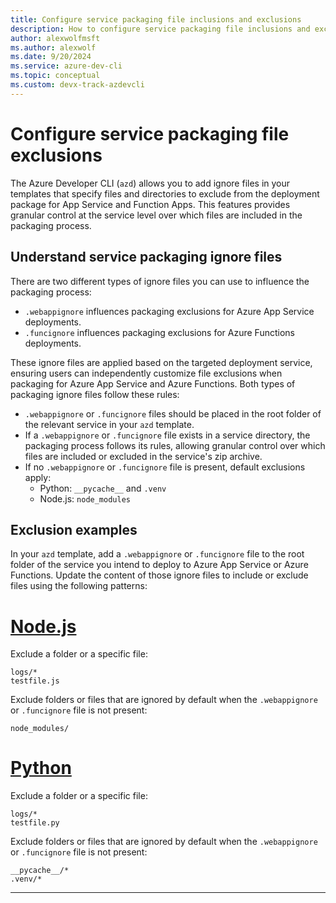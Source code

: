 ```yaml
---
title: Configure service packaging file inclusions and exclusions
description: How to configure service packaging file inclusions and exclusions for Azure Developer CLI templates
author: alexwolfmsft
ms.author: alexwolf
ms.date: 9/20/2024
ms.service: azure-dev-cli
ms.topic: conceptual
ms.custom: devx-track-azdevcli
---
```


# Configure service packaging file exclusions

The Azure Developer CLI (`azd`) allows you to add ignore files in your templates that specify files and directories to exclude from the deployment package for App Service and Function Apps. This features provides granular control at the service level over which files are included in the packaging process.

## Understand service packaging ignore files

There are two different types of ignore files you can use to influence the packaging process:

- `.webappignore` influences packaging exclusions for Azure App Service deployments.
- `.funcignore` influences  packaging exclusions for Azure Functions deployments.

These ignore files are applied based on the targeted deployment service, ensuring users can independently customize file exclusions when packaging for Azure App Service and Azure Functions. Both types of packaging ignore files follow these rules:

- `.webappignore` or `.funcignore` files should be placed in the root folder of the relevant service in your `azd` template.
- If a `.webappignore` or `.funcignore` file exists in a service directory, the packaging process follows its rules, allowing granular control over which files are included or excluded in the service's zip archive.
- If no `.webappignore` or `.funcignore` file is present, default exclusions apply:
  - Python: `__pycache__` and `.venv`
  - Node.js: `node_modules`

## Exclusion examples

In your `azd` template, add a `.webappignore` or `.funcignore` file to the root folder of the service you intend to deploy to Azure App Service or Azure Functions. Update the content of those ignore files to include or exclude files using the following patterns:

# [Node.js](#tab/nodejs)

Exclude a folder or a specific file:

```text
logs/*
testfile.js
```

Exclude folders or files that are ignored by default when the `.webappignore` or `.funcignore` file is not present:

```text
node_modules/
```

# [Python](#tab/python)

Exclude a folder or a specific file:

```text
logs/*
testfile.py
```

Exclude folders or files that are ignored by default when the `.webappignore` or `.funcignore` file is not present:

```text
__pycache__/*
.venv/*
```

---

